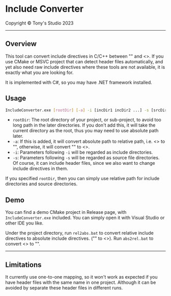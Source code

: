 # Include Converter

Copyright &copy; Tony's Studio 2023

---

## Overview

This tool can convert include directives in C/C++ between "" and <>. If you use CMake or MSVC project that can detect header files automatically, and yet also need raw include directives where these tools are not available, it is exactly what you are looking for.

It is implemented with C#, so you may have .NET framework installed.

## Usage

```bash
IncludeConverter.exe [rootDir] [-a] -i [incDir1 incDir2 ...] -s [srcDir1 srcDir2 ...]
```

- `rootDir`: The root directory of your project, or sub-project, to avoid too long path in the later directories. If you don't add this, it will take the current directory as the root, thus you may need to use absolute path later.
- `-a`: If this is added, it will convert absolute path to relative path, i.e. <> to "", otherwise, it will convert "" to <>.
- `-i`: Parameters following `-i` will be regarded as include directories.
- `-s`: Parameters following `-s` will be regarded as source file directories. Of course, it can include header files, since we also want to change include directives in them.

If you specified `rootDir`, then you can simply use relative path for include directories and source directories.

## Demo

You can find a demo CMake project in Release page, with `IncludeConverter.exe` included. You can simply open it with Visual Studio or other IDE you like.

Under the project directory, run `rel2abs.bat` to convert relative include directives to absolute include directives. ("" to <>). Run `abs2rel.bat` to convert <> to "".

---

## Limitations

It currently use one-to-one mapping, so it won't work as expected if you have header files with the same name in one project. Although it can be avoided by separate these header files in different runs.